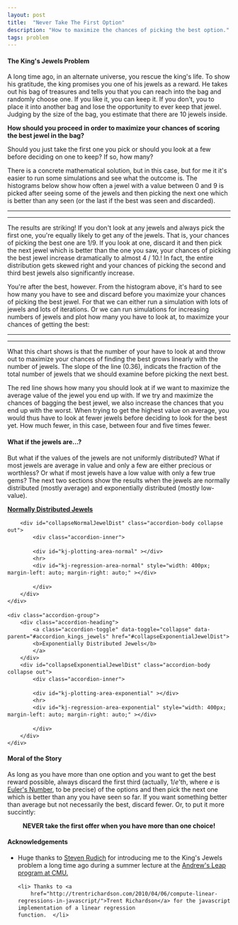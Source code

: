 ```yaml
---
layout: post
title:  "Never Take The First Option"
description: "How to maximize the chances of picking the best option."
tags: problem
---
```

<meta charset="utf-8">
<link rel='stylesheet' href='/css/kings-jewels.css'>

#### The King's Jewels Problem ####
<img itemprop="image" src="/img/itemprop_kings_jewels.png" style='display:none' width=200 height=150>

A long time ago, in an alternate universe, you rescue the king's
life. To show his gratitude, the king promises you one of his jewels as a
reward. He takes out his bag of treasures and tells you that you can 
reach into the bag and randomly choose one. If you like it,
you can keep it. If you don't, you to place it into another bag and 
lose the opportunity to ever keep that jewel. Judging by the size of the
bag, you estimate that there are 10 jewels inside.

**How should you proceed in order to maximize your chances of scoring the best
jewel in the bag?** 

Should you just take the first one you pick or should you
look at a few before deciding on one to keep? If so, how many?

There is a concrete mathematical solution, but in this case, but for me it it's
easier to run some simulations and see what the outcome is. The histograms
below show how often a jewel with a value between 0 and 9 is picked after
seeing some of the jewels and then picking the next one which is better than
any seen (or the last if the best was seen and discarded).

<hr>
<div id="kj-plotting-area" ></div>
<hr>

The results are striking! If you don't look at any jewels and always pick the
first one, you're equally likely to get any of the jewels. That is, your
chances of picking the best one are 1/9. If you look at one, discard it and
then pick the next jewel which is better than the one you saw, your chances of
picking the best jewel increase dramatically to almost 4 / 10.! In fact, the
entire distribution gets skewed right and your chances of picking the second
and third best jewels also significantly increase.

You're after the best, however. From the histogram above, it's hard to see how
many you have to see and discard before you maximize your chances of picking the
best jewel. For that we can either run a simulation with lots of jewels and lots
of iterations. Or we can run simulations for increasing numbers of jewels and 
plot how many you have to look at, to maximize your chances of getting the best:

<hr>
<div id="kj-regression-area" style="width: 400px; margin-left: auto; margin-right: auto;"></div>
<hr>

What this chart shows is that the number of your have to look at and throw out to
maximize your chances of finding the best grows linearly with the number of
jewels. The slope of the line (0.36), indicats the fraction of the total number
of jewels that we should examine before picking the next best. 

The red line shows how many you should look at if we want to maximize the
average value of the jewel you end up with. If we try and maximize the chances
of bagging the best jewel, we also increase the chances that you end up with the
worst. When trying to get the highest value on average, you would thus have to
look at fewer jewels before deciding to look for the best yet. How much fewer,
in this case, between four and five times fewer.

#### What if the jewels are...? ####

But what if the values of the jewels are not uniformly distributed? What if most
jewels are average in value and only a few are either precious or worthless? Or
what if most jewels have a low value with only a few true gems? The next two sections
show the results when the jewels are normally distributed (mostly average) and
exponentially distributed (mostly low-value). 

<div class="accordion" id="accordion_kings_jewels">
    <div class="accordion-group">
        <div class="accordion-heading">
            <a class="accordion-toggle" data-toggle="collapse" data-parent="#accordion_kings_jewels" href="#collapseNormalJewelDist">
            <b>Normally Distributed Jewels</b>
            </a>
        </div>

        <div id="collapseNormalJewelDist" class="accordion-body collapse out">
            <div class="accordion-inner">

            <div id="kj-plotting-area-normal" ></div>
            <hr>
            <div id="kj-regression-area-normal" style="width: 400px; margin-left: auto; margin-right: auto;" ></div>

            </div>
        </div>
    </div>

    <div class="accordion-group">
        <div class="accordion-heading">
            <a class="accordion-toggle" data-toggle="collapse" data-parent="#accordion_kings_jewels" href="#collapseExponentialJewelDist">
            <b>Exponentially Distributed Jewels</b>
            </a>
        </div>
        <div id="collapseExponentialJewelDist" class="accordion-body collapse out">
            <div class="accordion-inner">

            <div id="kj-plotting-area-exponential" ></div>
            <hr>
            <div id="kj-regression-area-exponential" style="width: 400px; margin-left: auto; margin-right: auto;" ></div>

            </div>
        </div>
    </div>
</div>

#### Moral of the Story ####

As long as you have more than one option and you want to get the best reward
possible, always discard the first third (actually, 1/<i>e</i>'th, where <i>e</i> is [Euler's Number](https://en.wikipedia.org/wiki/E_(mathematical_constant)), to be precise) of the options and then pick the next
one which is better than any you have seen so far. If you want something better
than average but not necessarily the best, discard fewer. Or, to put it more
succintly:


<center><b>NEVER take the first offer when you have more than one choice!</b></center>

<script src="/js/lib/d3.min.js"></script>
<script src="/js/lib/d3-grid.js"></script>
<script src="/js/kings-jewels.js"></script>

<script type='text/javascript'>
    kingsJewelsExample();
</script>

#### Acknowledgements ####

<ul>
    <li>Huge thanks to <a href="http://www.cs.cmu.edu/~rudich/">Steven Rudich</a> for introducing me to the
    King's Jewels problem a long time ago during a summer lecture at the
    <a href="http://www.cs.cmu.edu/~./leap/">Andrew's Leap program at CMU.</a></li>

    <li> Thanks to <a
        href="http://trentrichardson.com/2010/04/06/compute-linear-regressions-in-javascript/">Trent Richardson</a> for the javascript implementation of a linear regression
    function.  </li>
</ul>
</body>
